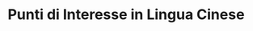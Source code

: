 ---
title: Punti di Interesse in Lingua Cinese
organization: Openstreetmap
notes: Tutti i luoghi di Prato che hanno traduzione in lingua cinese con ideogrammi su Openstreetmap. Aggiornati mensilmente.
resources:
  - name: 'Luoghi di Prato con tag [name:zh]'
    url: 'https://raw.githubusercontent.com/iltempe/opendataprato/master/ChinesePlaces.geojson'
    format: geojson
  - name: 'Luoghi di Prato con tag [name:zh] (mappa)'
    url: 'https://github.com/iltempe/opendataprato/blob/master/ChinesePlaces.geojson'
    format: other
category:
  - Arte / Cultura / Storia
  - Educazione
maintainer: iltempe
maintainer_email: mtempestini@gmail.com
---